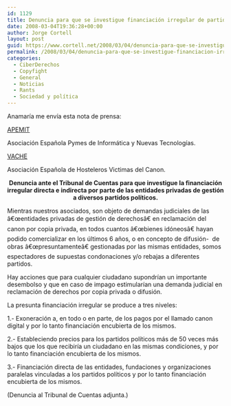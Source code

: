 ```yaml
---
id: 1129
title: Denuncia para que se investigue financiación irregular de partidos por parte de entidades de gestión
date: 2008-03-04T19:36:28+00:00
author: Jorge Cortell
layout: post
guid: https://www.cortell.net/2008/03/04/denuncia-para-que-se-investigue-financiacion-irregular-de-partidos-por-parte-de-entidades-de-gestion/
permalink: /2008/03/04/denuncia-para-que-se-investigue-financiacion-irregular-de-partidos-por-parte-de-entidades-de-gestion/
categories:
  - CiberDerechos
  - Copyfight
  - General
  - Noticias
  - Rants
  - Sociedad y polí­tica
---
```

Anamarí­a me enví­a esta nota de prensa:

<a target="_blank" title="apemit" href="https://www.apemit.org">APEMIT</a>
  
Asociación Española Pymes de Informática y Nuevas Tecnologí­as.

<a target="_blank" title="VACHE" href="https://www.asociacionvache.com">VACHE</a>
  
Asociación Española de Hosteleros Victimas del Canon.

<div align="center">
  <strong>Denuncia ante el Tribunal de Cuentas para que investigue la financiación irregular directa e indirecta por parte de las entidades privadas de gestión a diversos partidos polí­ticos.</strong>
</div>

Mientras nuestros asociados, son objeto de demandas judiciales de las â€œentidades privadas de gestión de derechosâ€ en reclamación del canon por copia privada, en todos cuantos â€œbienes idóneosâ€ hayan podido comercializar en los últimos 6 años, o en concepto de difusión-  de obras â€œpresuntamenteâ€ gestionadas por las mismas entidades, somos espectadores de supuestas condonaciones y/o rebajas a diferentes partidos.

Hay acciones que para cualquier ciudadano supondrí­an un importante desembolso y que en caso de impago estimularí­an una demanda judicial en reclamación de derechos por copia privada o difusión.

La presunta financiación irregular se produce a tres niveles:

1.- Exoneración a, en todo o en parte, de los pagos por el llamado canon digital y por lo tanto financiación encubierta de los mismos.
  
2.- Estableciendo precios para los partidos polí­ticos más de 50 veces más bajos que los que recibirí­a un ciudadano en las mismas condiciones, y por lo tanto financiación encubierta de los mismos.
  
3.- Financiación directa de las entidades, fundaciones y organizaciones paralelas vinculadas a los partidos polí­ticos y por lo tanto financiación encubierta de los mismos.

(Denuncia al Tribunal de Cuentas adjunta.)